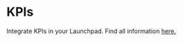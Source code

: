 # KPIs

Integrate KPIs in your Launchpad. Find all information [here.](https://www.linkedin.com/pulse/abap2ui5-host-your-apps-sap-fiori-launchpad-33-kpis-abap2ui5-uuxxe/?trackingId=bOVbNH171LDtGAqrDcAt4Q%3D%3D)